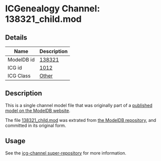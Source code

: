 # ICGenealogy Channel: 138321\_child.mod

## Details

Name | Description
---- | -----------
ModelDB id | [138321](http://senselab.med.yale.edu/ModelDB/ShowModel.cshtml?model=138321)
ICG id | [1012](http://icg.neurotheory.ox.ac.uk/channels/other/1012)
ICG Class | [Other](http://icg.neurotheory.ox.ac.uk/channels/other)

## Description

This is a single channel model file that was originally part of a [published model on the ModelDB website](http://senselab.med.yale.edu/mModelDB/ShowModel.cshtml?model=138321).

The file [138321\_child.mod](138321_child.mod) was extrated from [the ModelDB repository](http://senselab.med.yale.edu/ModelDB/ShowModel.cshtml?model=138321), and committed in its original form.

## Usage

See the [icg-channel super-repository](https://github.com/icgenealogy/icg-channels) for more information.
